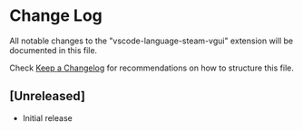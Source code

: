 # Change Log
All notable changes to the "vscode-language-steam-vgui" extension will be documented in this file.

Check [Keep a Changelog](http://keepachangelog.com/) for recommendations on how to structure this file.

## [Unreleased]
- Initial release